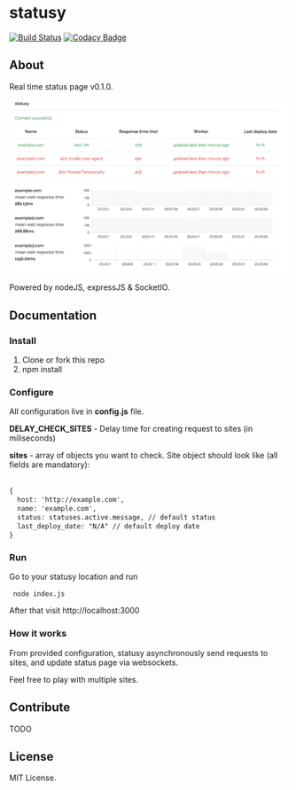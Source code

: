 # statusy
[![Build Status](https://travis-ci.org/statusy/statusy.svg?branch=master)](https://travis-ci.org/statusy/statusy)
[![Codacy Badge](https://www.codacy.com/project/badge/fc8397a92db74909856665e106ebf86d)](https://www.codacy.com/app/szymanskilukasz88/statusy)

## About

Real time status page v0.1.0.

![Screenshot](screen_v0.1.0.png)

Powered by nodeJS, expressJS & SocketIO.

## Documentation

### Install

1. Clone or fork this repo
2. npm install

### Configure

All configuration live in **config.js** file.

**DELAY_CHECK_SITES** - Delay time for creating request to sites (in miliseconds)

**sites** - array of objects you want to check. Site object should look like (all fields are mandatory):

```

{
  host: 'http://example.com',
  name: 'example.com',
  status: statuses.active.message, // default status
  last_deploy_date: "N/A" // default deploy date
}

```

### Run

Go to your statusy location and run

```
 node index.js
```

After that visit http://localhost:3000

### How it works

From provided configuration, statusy asynchronously send requests to sites, and update status page via websockets.

Feel free to play with multiple sites.

## Contribute

TODO

## License

MIT License.
